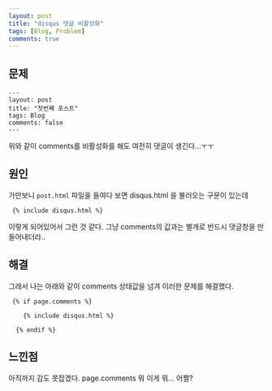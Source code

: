```yaml
---
layout: post
title: "disqus 댓글 비활성화"
tags: [Blog, Problem]
comments: true
---
```


## 문제
```
---
layout: post
title: "첫번째 포스트"
tags: Blog
comments: false
---
```
위와 같이 comments를 비활성화를 해도 여전히 댓글이 생긴다...ㅜㅜ   


## 원인
가만보니 `post.html` 파일을 들여다 보면 disqus.html 을 불러오는 구문이 있는데
```
 {% include disqus.html %}
```
이렇게 되어있어서 그런 것 같다. 그냥 comments의 값과는 별개로 반드시 댓글창을 만들어내더라..   


## 해결
그래서 나는 아래와 같이 comments 상태값을 넘겨 이러한 문제를 해결했다.
```
 {% if page.comments %}
  
    {% include disqus.html %}
  
  {% endif %}
```

## 느낀점
아직까지 감도 못잡겠다. page.comments 뭐 이게 뭐... 어쩔?